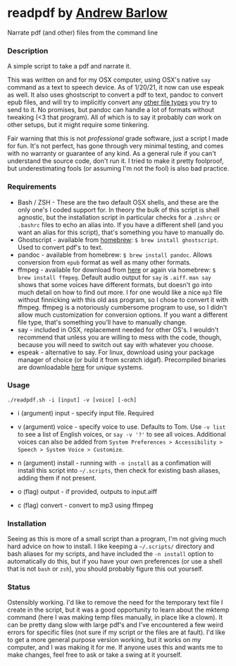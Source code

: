 # readpdf by [Andrew Barlow](https://github.com/dandrewbarlow)
Narrate pdf (and other) files from the command line

### Description
A simple script to take a pdf and narrate it. 

This was written on and for my OSX computer, using OSX's native `say` command as a text to speech device. As of 1/20/21, it now can use espeak as well. It also uses ghostscript to convert a pdf to text, pandoc to convert epub files, and will try to implicitly convert any [other file types](https://pandoc.org/index.html) you try to send to it. No promises, but pandoc can handle a lot of formats without tweaking (<3 that program). All of which is to say it probably *can* work on other setups, but it might require some tinkering.

Fair warning that this is not *professional* grade software, just a script I made for fun. It's not perfect, has gone through very minimal testing, and comes with no warranty or guarantee of any kind. As a general rule if you can't understand the source code, don't run it. I tried to make it pretty foolproof, but underestimating fools (or assuming I'm not the fool) is also bad practice.

### Requirements
* Bash / ZSH - These are the two default OSX shells, and these are the only one's I coded support for. In theory the bulk of this script is shell agnostic, but the installation script in particular checks for a `.zshrc` or `.bashrc` files to echo an alias into. If you have a different shell (and you want an alias for this script), that's something you have to manually do. 
* Ghostscript - available from [homebrew](https://brew.sh/): `$ brew install ghostscript`. Used to convert pdf's to text.
* pandoc - available from homebrew: `$ brew install pandoc`. Allows conversion from `epub` format as well as many other formats.
* ffmpeg - available for download from [here](http://ffmpeg.org/download.html) or again via homebrew: `$ brew install ffmpeg`. Default audio output for `say` is `.aiff`. `man say` shows that some voices have different formats, but doesn't go into much detail on how to find out more. I for one would like a nice `mp3` file without finnicking with this old ass program, so I chose to convert it with ffmpeg. ffmpeg is a notoriously cumbersome program to use, so I didn't allow much customization for conversion options. If you want a different file type, that's something you'll have to manually change.
* say - included in OSX, replacement needed for other OS's. I wouldn't recommend that unless you are willing to mess with the code, though, because you will need to switch out say with whatever you choose.
* espeak - alternative to say. For linux, download using your package manager of choice (or build it from scratch idgaf). Precompiled binaries are downloadable [here](http://espeak.sourceforge.net/download.html) for *unique* systems.

### Usage
`./readpdf.sh -i [input] -v [voice] [-och]`

- i (argument) input - specify input file. Required

- v (argument) voice - specify voice to use. Defaults to Tom. Use `-v list` to see a list of English voices, or `say -v '?'` to see all voices. Additional voices can also be added from `System Preferences > Accessibility > Speech > System Voice > Customize`.

- n (argument) install - running with `-n install` as a confimation will install this script into `~/.scripts`, then check for existing bash aliases, adding them if not present.

- o (flag) output - if provided, outputs to input.aiff

- c (flag) convert - convert to mp3 using ffmpeg

### Installation
Seeing as this is more of a small script than a program, I'm not giving much hard advice on how to install. I like keeping a `~/.scripts/` directory and bash aliases for my scripts, and have included the `-n install` option to automatically do this, but if you have your own preferences (or use a shell that is not `bash` or `zsh`), you should probably figure this out yourself.

### Status
Ostensibly working. I'd like to remove the need for the temporary text file I create in the script, but it was a good opportunity to learn about the mktemp command (here I was making temp files manually, in place like a clown). It can be pretty dang slow with large pdf's and I've encountered a few weird errors for specific files (not sure if my script or the files are at fault). I'd like to get a more general purpose version working, but it works on my computer, and I was making it for me. If anyone uses this and wants me to make changes, feel free to ask or take a swing at it yourself.